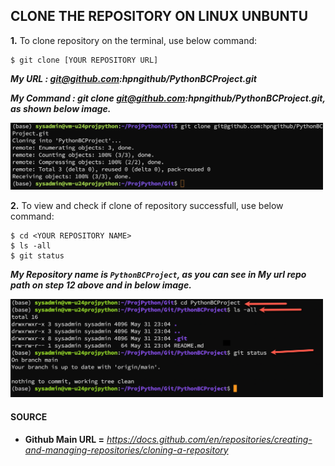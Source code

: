 ## CLONE THE REPOSITORY ON LINUX UNBUNTU

**1.** To clone repository on the terminal, use below command:

    $ git clone [YOUR REPOSITORY URL]
    
**_*My URL : git@github.com:hpngithub/PythonBCProject.git*_**

**_*My Command : git clone git@github.com:hpngithub/PythonBCProject.git, as shown below image.*_**

<img src="https://raw.githubusercontent.com/hpngithub/GitHubKB/main/Documents/Images/gitclonecmd.png?raw=true" width="500x"/>

**2.** To view and check if clone of repository successfull, use below command:

    $ cd <YOUR REPOSITORY NAME>
    $ ls -all
    $ git status

**_*My Repository name is ```PythonBCProject```, as you can see in My url repo path on step 12 above and in below image.*_**

<img src="https://raw.githubusercontent.com/hpngithub/GitHubKB/main/Documents/Images/RepoClonecheck.png?raw=true" width="500x"/>


#### SOURCE
+ **Github Main URL =** *_https://docs.github.com/en/repositories/creating-and-managing-repositories/cloning-a-repository_*